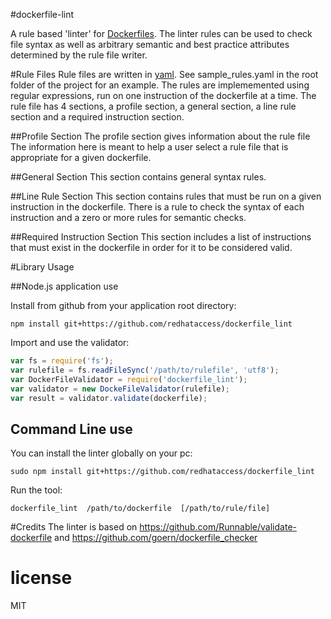 
#dockerfile-lint

A rule based 'linter' for [Dockerfiles](https://docs.docker.com/reference/builder/). The linter rules can be used  to check file syntax as well as arbitrary semantic and best practice attributes determined by the rule file writer.


#Rule Files
Rule files are written in [yaml](http://www.yaml.org/). See sample_rules.yaml in the root folder of the project for an example.
The rules are implememented using regular expressions, run on one instruction of the dockerfile at a time.
The rule file has 4 sections, a profile section, a general section, a line rule section and a required instruction section.

##Profile Section
The profile section gives information about the rule file
The information here is meant to help a user select a rule file that is appropriate for a given dockerfile.

##General Section
This section contains general syntax rules.

##Line Rule Section
This section contains rules that must be run on a given instruction in the dockerfile. There is a rule to check the syntax of each instruction and a zero or more rules for semantic checks. 

##Required Instruction Section
This section includes a list of instructions that must exist in the dockerfile in order for it to be considered valid.

#Library Usage

##Node.js application use

Install from github from your application root directory:
```
npm install git+https://github.com/redhataccess/dockerfile_lint
```

Import and use the validator:
```js
var fs = require('fs');
var rulefile = fs.readFileSync('/path/to/rulefile', 'utf8');
var DockerFileValidator = require('dockerfile_lint');
var validator = new DockeFileValidator(rulefile);
var result = validator.validate(dockerfile);
```

## Command Line use
You can install the linter globally on your pc:
```
sudo npm install git+https://github.com/redhataccess/dockerfile_lint

```
Run the tool:
```
dockerfile_lint  /path/to/dockerfile  [/path/to/rule/file]
```


#Credits
The linter is based on https://github.com/Runnable/validate-dockerfile and https://github.com/goern/dockerfile_checker

# license
MIT